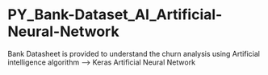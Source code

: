 # PY_Bank-Dataset_AI_Artificial-Neural-Network
Bank Datasheet is provided to understand the churn analysis using Artificial intelligence algorithm --> Keras Artificial Neural Network
